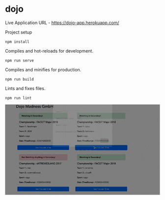 # dojo


Live Application URL - https://dojo-app.herokuapp.com/

Project setup
```
npm install
```

Compiles and hot-reloads for development.
```
npm run serve
```

Compiles and minifies for production.
```
npm run build
```

Lints and fixes files.
```
npm run lint
```


![Alt Text](https://github.com/divyanshu-rawat/dojo/blob/master/Assets/screencast.gif)
